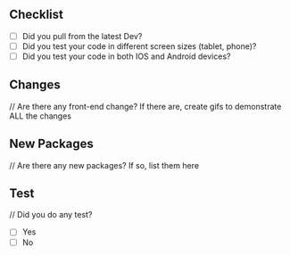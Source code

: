 ## Checklist

- [ ] Did you pull from the latest Dev?
- [ ] Did you test your code in different screen sizes (tablet, phone)?
- [ ] Did you test your code in both IOS and Android devices?

## Changes

// Are there any front-end change? If there are, create gifs to demonstrate ALL the changes

## New Packages

// Are there any new packages? If so, list them here

## Test

// Did you do any test?

- [ ] Yes
- [ ] No
